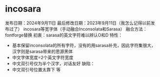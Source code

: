 # incosara
发布日期：2024年9月11日
最后修改日期：2023年9月11日（我怎么记得以前发布过了）
incosara等宽字体（手动融合Inconsolata和Sarasa）
融合方法：fontforge替换
初衷：sarasa的英文字符难以辨认O和D
特性：
- 基本保留inconsolata的所有字符，没有的用sarasa补充，因此字符集很大，汉字则是sarasa带来的思源黑体
- 中文字体宽度=2个英文字符宽度
- 中文双引号仅为半个汉字，对话友好
缺陷：
- 中文双引号位置太靠下 等
